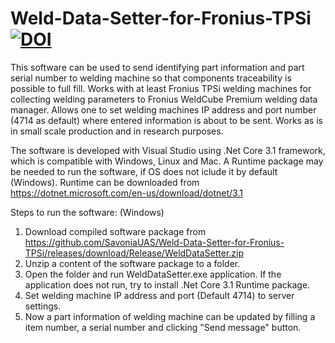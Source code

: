 # Weld-Data-Setter-for-Fronius-TPSi  [![DOI](https://zenodo.org/badge/701179267.svg)](https://zenodo.org/doi/10.5281/zenodo.10039267)

This software can be used to send identifying part information and part serial number to welding machine so that components traceability is possible to full fill. Works with at least Fronius TPSi welding machines for collecting welding parameters to Fronius WeldCube Premium welding data manager. Allows one to set welding machines IP address and port number (4714 as default) where entered information is about to be sent. Works as is in small scale production and in research purposes.

The software is developed with Visual Studio using .Net Core 3.1 framework, which is compatible with Windows, Linux and Mac. A Runtime package may be needed to run the software, if OS does not iclude it by default (Windows). Runtime can be downloaded from https://dotnet.microsoft.com/en-us/download/dotnet/3.1 

Steps to run the software: (Windows)
1. Download compiled software package from https://github.com/SavoniaUAS/Weld-Data-Setter-for-Fronius-TPSi/releases/download/Release/WeldDataSetter.zip
2. Unzip a content of the software package to a folder.
3. Open the folder and run WeldDataSetter.exe application. If the application does not run, try to install .Net Core 3.1 Runtime package.
4. Set welding machine IP address and port (Default 4714) to server settings.
5. Now a part information of welding machine can be updated by filling a item number, a serial number and clicking "Send message" button.

   
